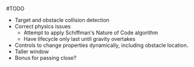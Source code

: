 #TODO
* Target and obstacle collision detection
* Correct physics issues
    * Attempt to apply Schiffman's Nature of Code algorithm
    * Have lifecycle only last until gravity overtakes
* Controls to change properties dynamically, including obstacle location.
* Taller window
* Bonus for passing close?
